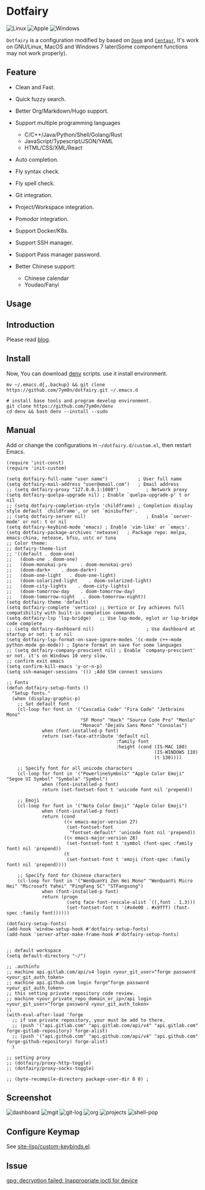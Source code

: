 # Dotfairy

![Linux](https://img.shields.io/badge/-Linux-blue?logo=Linux&style=flat&logoColor=white)
![Apple](https://img.shields.io/badge/-MacOS-blue?logo=apple&style=flat&logoColor=white)
![Windows](https://img.shields.io/badge/-Windows-blue?logo=windows&style=flat&logoColor=white)

`Dotfairy` is a configuration modified by based on [`Doom`](https://github.com/doomemacs/doomemacs) and [`Centaur`](https://github.com/seagle0128/.emacs.d), It's work on GNU/Linux, MacOS and Windows 7 later(Some component functions may not work properly).

## Feature

- Clean and Fast.
- Quick fuzzy search.
- Better Org/Markdown/Hugo support.
- Support multiple programming languages

  - C/C++/Java/Python/Shell/Golang/Rust
  - JavaScript/Typescript/JSON/YAML
  - HTML/CSS/XML/React

- Auto completion.
- Fly syntax check.
- Fly spell check.
- Git integration.
- Project/Workspace integration.
- Pomodor integration.
- Support Docker/K8s.
- Support SSH manager.
- Support Pass manager password.
- Better Chinese support:
  - Chinese calendar
  - Youdao/Fanyi

## Usage

## Introduction

Please read [blog](https://yourrepository.com/post/manual/how-do-myself-custom-editor/).

## Install

Now, You can download [denv](https://github.com/7ym0n/denv) scripts. use it install environment.

```shell
mv ~/.emacs.d{,.backup} && git clone https://github.com/7ym0n/dotfairy.git ~/.emacs.d

# install base tools and program develop environment.
git clone https://github.com/7ym0n/denv
cd denv && bash denv --install --sudo
```

## Manual

Add or change the configurations in `~/dotfairy.d/custom.el`, then restart Emacs.

```elisp
(require 'init-const)
(require 'init-custom)

(setq dotfairy-full-name "user name")           ; User full name
(setq dotfairy-mail-address "user@email.com")   ; Email address
;; (setq dotfairy-proxy "127.0.0.1:1080")          ; Network proxy
(setq dotfairy-quelpa-upgrade nil) ; Enable `quelpa-upgrade-p' t or nil
;; (setq dotfairy-completion-style 'childframe) ; Completion display style default `childframe', or set `minibuffer'.
;; (setq dotfairy-server nil)                      ; Enable `server-mode' or not: t or nil
(setq dotfairy-keybind-mode 'emacs) ; Enable `vim-like' or `emacs'.
(setq dotfairy-package-archives 'netease)   ; Package repo: melpa, emacs-china, netease, bfsu, ustc or tuna
;; Color theme:
;; dotfairy-theme-list
;; '((default . doom-one)
;;   (doom-one . doom-one)
;;   (doom-monokai-pro     . doom-monokai-pro)
;;   (doom-dark+    . doom-dark+)
;;   (doom-one-light   . doom-one-light)
;;   (doom-solarized-light    . doom-solarized-light)
;;   (doom-city-lights    . doom-city-lights)
;;   (doom-tomorrow-day    . doom-tomorrow-day)
;;   (doom-tomorrow-night   . doom-tomorrow-night))
(setq dotfairy-theme 'default)
(setq dotfairy-complete 'vertico) ;; Vertico or Ivy achieves full compatibility with built-in completion commands
(setq dotfairy-lsp 'lsp-bridge)   ;; Use lsp-mode, eglot or lsp-bridge code complete
;; (setq dotfairy-dashboard nil)                   ; Use dashboard at startup or not: t or nil
(setq dotfairy-lsp-format-on-save-ignore-modes '(c-mode c++-mode python-mode go-mode)) ; Ignore format on save for some languages
;; (setq dotfairy-company-prescient nil) ; Enable `company-prescient' or not. it's on Windows 10 very slow.
;; confirm exit emacs
(setq confirm-kill-emacs 'y-or-n-p)
(setq ssh-manager-sessions '()) ;Add SSH connect sessions

;; Fonts
(defun dotfairy-setup-fonts ()
  "Setup fonts."
  (when (display-graphic-p)
    ;; Set default font
    (cl-loop for font in '("Cascadia Code" "Fira Code" "Jetbrains Mono"
                           "SF Mono" "Hack" "Source Code Pro" "Menlo"
                           "Monaco" "DejaVu Sans Mono" "Consolas")
             when (font-installed-p font)
             return (set-face-attribute 'default nil
                                        :family font
                                        :height (cond (IS-MAC 180)
                                                      (IS-WINDOWS 110)
                                                      (t 130))))

    ;; Specify font for all unicode characters
    (cl-loop for font in '("PowerlineSymbols" "Apple Color Emoji" "Segoe UI Symbol" "Symbola" "Symbol")
             when (font-installed-p font)
             return (set-fontset-font t 'unicode font nil 'prepend))

    ;; Emoji
    (cl-loop for font in '("Noto Color Emoji" "Apple Color Emoji")
             when (font-installed-p font)
             return (cond
                     ((< emacs-major-version 27)
                      (set-fontset-font
                       "fontset-default" 'unicode font nil 'prepend))
                     ((< emacs-major-version 28)
                      (set-fontset-font t 'symbol (font-spec :family font) nil 'prepend))
                     (t
                      (set-fontset-font t 'emoji (font-spec :family font) nil 'prepend))))

    ;; Specify font for Chinese characters
    (cl-loop for font in '("WenQuanYi Zen Hei Mono" "WenQuanYi Micro Hei" "Microsoft Yahei" "PingFang SC" "STFangsong")
             when (font-installed-p font)
             return (progn
                      (setq face-font-rescale-alist `((,font . 1.3)))
                      (set-fontset-font t '(#x4e00 . #x9fff) (font-spec :family font))))))

(dotfairy-setup-fonts)
(add-hook 'window-setup-hook #'dotfairy-setup-fonts)
(add-hook 'server-after-make-frame-hook #'dotfairy-setup-fonts)


;; default workspace
(setq default-directory "~/")

;; .authinfo
;; machine api.gitlab.com/api/v4 login <your_git_user>^forge password <your_git_auth_token>
;; machine api.github.com login forge^forge password <your_git_auth_token>
;; this setting private repository code review.
;; machine <your_private_repo_domain_or_ip>/api login <your_git_user>^forge password <your_git_auth_token>
;;
(with-eval-after-load 'forge
  ;; if use private repository, your must be add to there.
  ;; (push '("api.gitlab.com" "api.gitlab.com/api/v4" "api.gitlab.com" forge-gitlab-repository) forge-alist)
  ;; (push '("api.github.com" "api.github.com/api/v4" "api.github.com" forge-github-repository) forge-alist)
  )

;; setting proxy
;; (dotfairy/proxy-http-toggle)
;; (dotfairy/proxy-socks-toggle)

;; (byte-recompile-directory package-user-dir 0 0) ;

```

## Screenshot

![dashboard](screenshots/dashboard.png)
![mgit](screenshots/mgit.png)
![git-log](screenshots/gitlog.png)
![org](screenshots/org.png)
![projects](screenshots/projects.png)
![shell-pop](screenshots/shell-pop.png)

## Configure Keymap

See [site-lisp/custom-keybinds.el](site-lisp/custom-keybinds.el).

## Issue

[gpg: decryption failed: Inappropriate ioctl for device](https://github.com/b40yd/dotfairy/issues/5)
